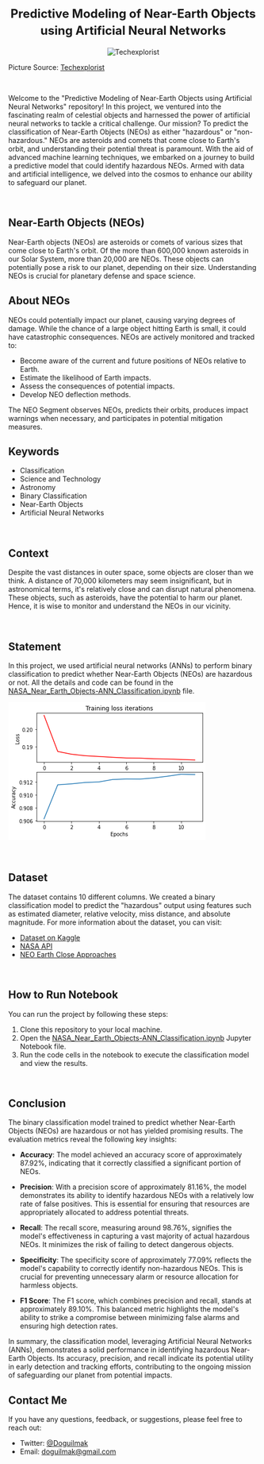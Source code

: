 <h1 align="center"><font size="5">Predictive Modeling of Near-Earth Objects using Artificial Neural Networks</font></h1>

<p align="center">
  <img src="https://www.techexplorist.com/wp-content/uploads/2021/12/NASAs-Eyes-on-Asteroids.jpg" alt="Techexplorist">
</p>

<p>
  Picture Source: <a href="https://www.techexplorist.com/wp-content/uploads/2021/12/NASAs-Eyes-on-Asteroids.jpg">Techexplorist</a>
</p>

<br>

Welcome to the "Predictive Modeling of Near-Earth Objects using Artificial Neural Networks" repository! In this project, we ventured into the fascinating realm of celestial objects and harnessed the power of artificial neural networks to tackle a critical challenge. Our mission? To predict the classification of Near-Earth Objects (NEOs) as either "hazardous" or "non-hazardous." NEOs are asteroids and comets that come close to Earth's orbit, and understanding their potential threat is paramount. With the aid of advanced machine learning techniques, we embarked on a journey to build a predictive model that could identify hazardous NEOs. Armed with data and artificial intelligence, we delved into the cosmos to enhance our ability to safeguard our planet.

<br>

## Near-Earth Objects (NEOs)

Near-Earth objects (NEOs) are asteroids or comets of various sizes that come close to Earth's orbit. Of the more than 600,000 known asteroids in our Solar System, more than 20,000 are NEOs. These objects can potentially pose a risk to our planet, depending on their size. Understanding NEOs is crucial for planetary defense and space science.

## About NEOs

NEOs could potentially impact our planet, causing varying degrees of damage. While the chance of a large object hitting Earth is small, it could have catastrophic consequences. NEOs are actively monitored and tracked to:

- Become aware of the current and future positions of NEOs relative to Earth.
- Estimate the likelihood of Earth impacts.
- Assess the consequences of potential impacts.
- Develop NEO deflection methods.

The NEO Segment observes NEOs, predicts their orbits, produces impact warnings when necessary, and participates in potential mitigation measures.

## Keywords

- Classification
- Science and Technology
- Astronomy
- Binary Classification
- Near-Earth Objects
- Artificial Neural Networks

<br>

## Context

Despite the vast distances in outer space, some objects are closer than we think. A distance of 70,000 kilometers may seem insignificant, but in astronomical terms, it's relatively close and can disrupt natural phenomena. These objects, such as asteroids, have the potential to harm our planet. Hence, it is wise to monitor and understand the NEOs in our vicinity.

<br>

## Statement

In this project, we used artificial neural networks (ANNs) to perform binary classification to predict whether Near-Earth Objects (NEOs) are hazardous or not. All the details and code can be found in the [NASA_Near_Earth_Objects-ANN_Classification.ipynb](https://github.com/doguilmak/Nearest-Earth-Objects-Classification/blob/main/NASA_Near_Earth_Objects-ANN_Classification.ipynb) file.

![Accuracy and Loss](acc_loss.png)

<br>

## Dataset

The dataset contains 10 different columns. We created a binary classification model to predict the "hazardous" output using features such as estimated diameter, relative velocity, miss distance, and absolute magnitude. For more information about the dataset, you can visit:

- [Dataset on Kaggle](https://www.kaggle.com/datasets/sameepvani/nasa-nearest-earth-objects?select=neo.csv)
- [NASA API](https://api.nasa.gov/)
- [NEO Earth Close Approaches](https://cneos.jpl.nasa.gov/ca/)

<br>

## How to Run Notebook

You can run the project by following these steps:

1. Clone this repository to your local machine.
2. Open the [NASA_Near_Earth_Objects-ANN_Classification.ipynb](https://github.com/doguilmak/Nearest-Earth-Objects-Classification/blob/main/NASA_Near_Earth_Objects-ANN_Classification.ipynb) Jupyter Notebook file.
3. Run the code cells in the notebook to execute the classification model and view the results.

<br>

## Conclusion

The binary classification model trained to predict whether Near-Earth Objects (NEOs) are hazardous or not has yielded promising results. The evaluation metrics reveal the following key insights:

-   **Accuracy**: The model achieved an accuracy score of approximately 87.92%, indicating that it correctly classified a significant portion of NEOs.
    
-   **Precision**: With a precision score of approximately 81.16%, the model demonstrates its ability to identify hazardous NEOs with a relatively low rate of false positives. This is essential for ensuring that resources are appropriately allocated to address potential threats.
    
-   **Recall**: The recall score, measuring around 98.76%, signifies the model's effectiveness in capturing a vast majority of actual hazardous NEOs. It minimizes the risk of failing to detect dangerous objects.
    
-   **Specificity**: The specificity score of approximately 77.09% reflects the model's capability to correctly identify non-hazardous NEOs. This is crucial for preventing unnecessary alarm or resource allocation for harmless objects.
    
-   **F1 Score**: The F1 score, which combines precision and recall, stands at approximately 89.10%. This balanced metric highlights the model's ability to strike a compromise between minimizing false alarms and ensuring high detection rates.

In summary, the classification model, leveraging Artificial Neural Networks (ANNs), demonstrates a solid performance in identifying hazardous Near-Earth Objects. Its accuracy, precision, and recall indicate its potential utility in early detection and tracking efforts, contributing to the ongoing mission of safeguarding our planet from potential impacts.

## Contact Me

If you have any questions, feedback, or suggestions, please feel free to reach out:

- Twitter: [@Doguilmak](https://twitter.com/Doguilmak)
- Email: doguilmak@gmail.com
